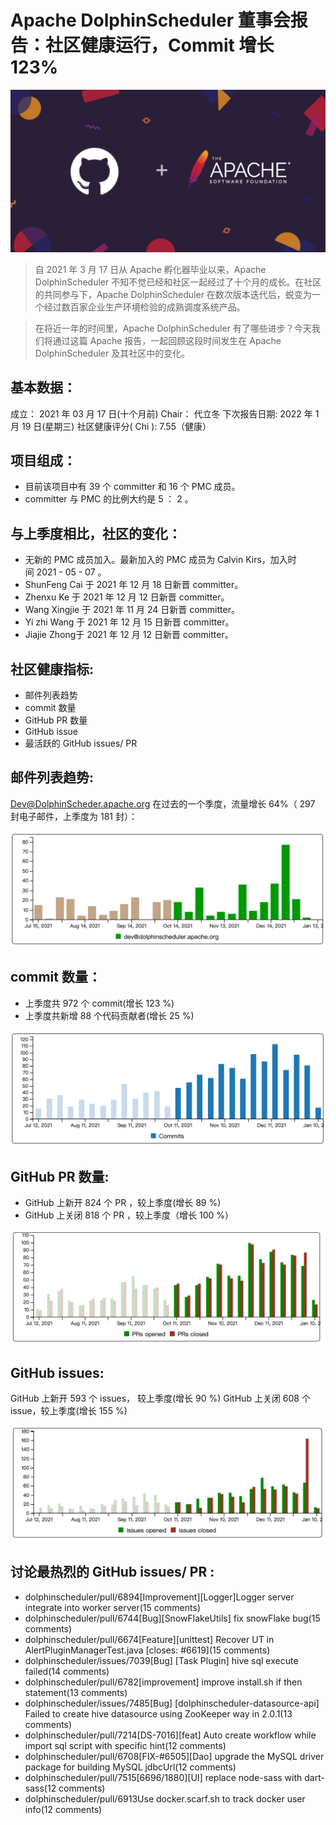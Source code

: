 # Apache DolphinScheduler 董事会报告：社区健康运行，Commit 增长 123%

<div align=center>
<img src="/img/2022-1-13/640.png"/>
</div>


> 自 2021 年 3 月 17 日从 Apache 孵化器毕业以来，Apache DolphinScheduler 不知不觉已经和社区一起经过了十个月的成长。在社区的共同参与下，Apache DolphinScheduler 在数次版本迭代后，蜕变为一个经过数百家企业生产环境检验的成熟调度系统产品。

> 在将近一年的时间里，Apache DolphinScheduler 有了哪些进步？今天我们将通过这篇 Apache 报告，一起回顾这段时间发生在 Apache DolphinScheduler 及其社区中的变化。

## 基本数据：

成立： 2021 年 03 月 17 日(十个月前)
Chair： 代立冬
下次报告日期: 2022 年 1 月 19 日(星期三)
社区健康评分( Chi ): 7.55（健康）

## 项目组成：
* 目前该项目中有 39 个 committer 和 16 个 PMC 成员。
* committer 与 PMC 的比例大约是 5 ： 2 。
## 与上季度相比，社区的变化：
* 无新的 PMC 成员加入。最新加入的 PMC 成员为 Calvin Kirs，加入时间 2021 - 05 - 07 。
* ShunFeng Cai 于 2021 年 12 月 18 日新晋 committer。
* Zhenxu Ke 于 2021 年 12 月 12 日新晋 committer。
* Wang Xingjie 于 2021 年 11 月 24 日新晋 committer。
* Yi zhi Wang 于 2021 年 12 月 15 日新晋 committer。
* Jiajie Zhong于 2021 年 12 月 12 日新晋 committer。

## 社区健康指标:

* 邮件列表趋势
* commit 数量
* GitHub PR 数量
* GitHub issue
* 最活跃的 GitHub issues/ PR
## 邮件列表趋势:
Dev@DolphinScheder.apache.org 在过去的一个季度，流量增长 64%（ 297 封电子邮件，上季度为 181 封）：

<div align=center>
<img src="/img/2022-1-13/640-1.png"/>
</div>



## commit 数量：
* 上季度共 972 个 commit(增长 123 %)
* 上季度共新增 88 个代码贡献者(增长 25 %)
<div align=center>
<img src="/img/2022-1-13/640-2.png"/>
</div>


## GitHub PR 数量:
* GitHub 上新开 824 个 PR ，较上季度(增长 89 %)
* GitHub 上关闭 818 个 PR ，较上季度（增长 100 %）
<div align=center>
<img src="/img/2022-1-13/640-3.png"/>
</div>

## GitHub issues:
GitHub 上新开 593 个 issues， 较上季度(增长 90 %)
GitHub 上关闭 608 个 issue，较上季度(增长 155 %)

<div align=center>
<img src="/img/2022-1-13/640-4.png"/>
</div>

## 讨论最热烈的 GitHub issues/ PR :

* dolphinscheduler/pull/6894[Improvement][Logger]Logger server integrate into worker server(15 comments)
* dolphinscheduler/pull/6744[Bug][SnowFlakeUtils] fix snowFlake bug(15 comments)
* dolphinscheduler/pull/6674[Feature][unittest] Recover UT in AlertPluginManagerTest.java [closes: #6619](15 comments)
* dolphinscheduler/issues/7039[Bug] [Task Plugin] hive sql execute failed(14 comments)
* dolphinscheduler/pull/6782[improvement] improve install.sh if then statement(13 comments)
* dolphinscheduler/issues/7485[Bug] [dolphinscheduler-datasource-api] Failed to create hive datasource using ZooKeeper way in 2.0.1(13 comments)
* dolphinscheduler/pull/7214[DS-7016][feat] Auto create workflow while import sql script with specific hint(12 comments)
* dolphinscheduler/pull/6708[FIX-#6505][Dao] upgrade the MySQL driver package for building MySQL jdbcUrl(12 comments)
* dolphinscheduler/pull/7515[6696/1880][UI] replace node-sass with dart-sass(12 comments)
* dolphinscheduler/pull/6913Use docker.scarf.sh to track docker user info(12 comments)